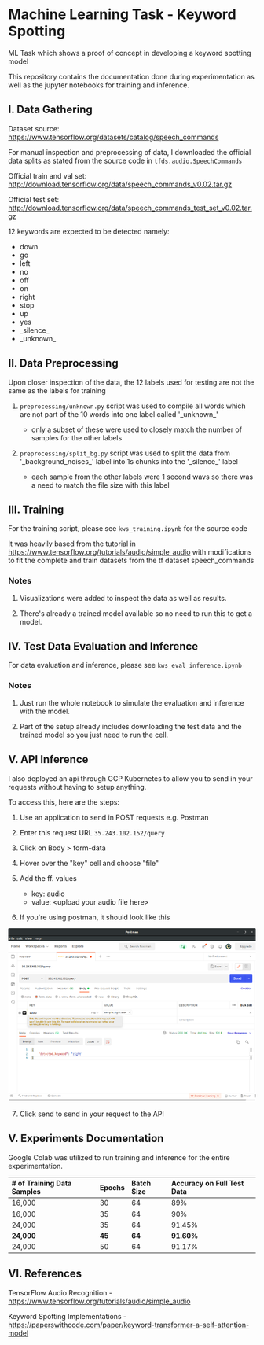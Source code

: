 # Machine Learning Task - Keyword Spotting
ML Task which shows a proof of concept in developing a keyword spotting model

This repository contains the documentation done during experimentation as well as the jupyter notebooks for training and inference.

## I. Data Gathering

Dataset source: https://www.tensorflow.org/datasets/catalog/speech_commands

For manual inspection and preprocessing of data, I downloaded the official data splits as stated from the source code in `tfds.audio.SpeechCommands`

Official train and val set: http://download.tensorflow.org/data/speech_commands_v0.02.tar.gz

Official test set: http://download.tensorflow.org/data/speech_commands_test_set_v0.02.tar.gz

12 keywords are expected to be detected namely:

- down
- go
- left
- no
- off
- on
- right
- stop
- up
- yes
- \_silence\_
- \_unknown\_

## II. Data Preprocessing

Upon closer inspection of the data, the 12 labels used for testing are not the same as the labels for training

1. `preprocessing/unknown.py` script was used to compile all words which are not part of the 10 words into one label called '\_unknown\_'
    - only a subset of these were used to closely match the number of samples for the other labels


2. `preprocessing/split_bg.py` script was used to split the data from \'_background_noises\_' label into 1s chunks into the '\_silence\_' label
    - each sample from the other labels were 1 second wavs so there was a need to match the file size with this label
    
## III. Training

For the training script, please see `kws_training.ipynb` for the source code

It was heavily based from the tutorial in https://www.tensorflow.org/tutorials/audio/simple_audio with modifications to fit the complete and train datasets from the tf dataset speech_commands

### Notes

1. Visualizations were added to inspect the data as well as results.

2. There's already a trained model available so no need to run this to get a model.



## IV. Test Data Evaluation and Inference

For data evaluation and inference, please see `kws_eval_inference.ipynb`

### Notes

1. Just run the whole notebook to simulate the evaluation and inference with the model.

2. Part of the setup already includes downloading the test data and the trained model so you just need to run the cell.

## V. API Inference 

I also deployed an api through GCP Kubernetes to allow you to send in your requests without having to setup anything.

To access this, here are the steps:

1. Use an application to send in POST requests e.g. Postman

2. Enter this request URL `35.243.102.152/query`

3. Click on Body > form-data

4. Hover over the "key" cell and choose "file"

5. Add the ff. values

    - key: audio 
    - value: \<upload your audio file here\>

6. If you're using postman, it should look like this

![title](images/postman.png)

7. Click send to send in your request to the API

## V. Experiments Documentation

Google Colab was utilized to run training and inference for the entire experimentation.

| # of Training Data Samples | Epochs  | Batch Size | Accuracy on Full Test Data |
| :--------------------------|:--------|:-----------|:---------------------------|
| 16,000                     | 30      | 64         | 89%                        |
| 16,000                     | 35      | 64         | 90%                        |
| 24,000                     | 35      | 64         | 91.45%                     |
| **24,000**                 | **45**  | **64**     | **91.60%**                 |
| 24,000                     | 50      | 64         | 91.17%                     |

## VI. References

TensorFlow Audio Recognition - https://www.tensorflow.org/tutorials/audio/simple_audio

Keyword Spotting Implementations - https://paperswithcode.com/paper/keyword-transformer-a-self-attention-model

